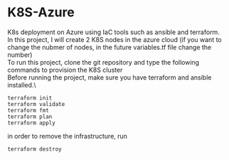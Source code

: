 # K8S-Azure
K8s deployment on Azure using IaC tools such as ansible and terraform.\
In this project, I will create 2 K8S nodes in the azure cloud (if you want to change the nubmer of nodes, in the future variables.tf file change the number)\
To run this project, clone the git repository and type the following commands to provision the K8S cluster\
Before running the project, make sure you have terraform and ansible installed.\

```
terraform init
terraform validate
terraform fmt
terraform plan
terraform apply
```
in order to remove the infrastructure, run 
```
terraform destroy
```
